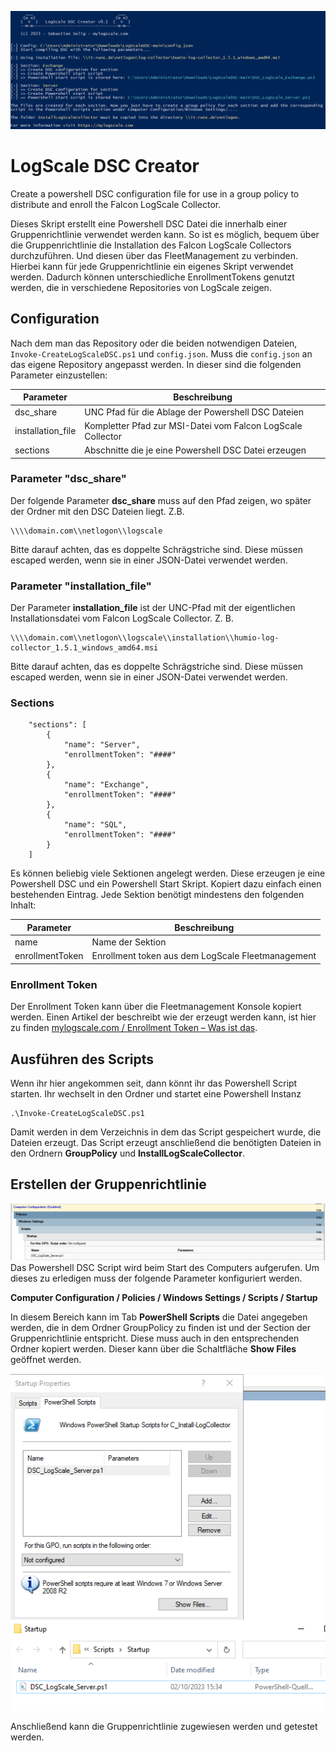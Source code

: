 ![screenshot](docs/Screenshot-Run.png)
# LogScale DSC Creator
Create a powershell DSC configuration file for use in a group policy to distribute and enroll the Falcon LogScale Collector.

Dieses Skript erstellt eine Powershell DSC Datei die innerhalb einer Gruppenrichtlinie verwendet werden kann. So ist es möglich, bequem über die Gruppenrichtlinie die Installation des Falcon LogScale Collectors durchzuführen. Und diesen über das FleetManagement zu verbinden. Hierbei kann für jede Gruppenrichtlinie ein eigenes Skript verwendet werden. Dadurch können unterschiedliche EnrollmentTokens genutzt werden, die in verschiedene Repositories von LogScale zeigen.

## Configuration
Nach dem man das Repository oder die beiden notwendigen Dateien, ``Invoke-CreateLogScaleDSC.ps1`` und ``config.json``. Muss die ``config.json`` an das eigene Repository angepasst werden. In dieser sind die folgenden Parameter einzustellen:

|Parameter|Beschreibung|
|-----|----|
|dsc_share|UNC Pfad für die Ablage der Powershell DSC Dateien|
|installation_file|Kompletter Pfad zur MSI-Datei vom Falcon LogScale Collector|
|sections|Abschnitte die je eine Powershell DSC Datei erzeugen|


### Parameter "dsc_share"

Der folgende Parameter **dsc_share** muss auf den Pfad zeigen, wo später der Ordner mit den DSC Dateien liegt. Z.B. 
```
\\\\domain.com\\netlogon\\logscale
```
Bitte darauf achten, das es doppelte Schrägstriche sind. Diese müssen escaped werden, wenn sie in einer JSON-Datei verwendet werden.

### Parameter "installation_file"

Der Parameter **installation_file** ist der UNC-Pfad mit der eigentlichen Installationsdatei vom Falcon LogScale Collector. Z. B.
```
\\\\domain.com\\netlogon\\logscale\\installation\\humio-log-collector_1.5.1_windows_amd64.msi
```
Bitte darauf achten, das es doppelte Schrägstriche sind. Diese müssen escaped werden, wenn sie in einer JSON-Datei verwendet werden.

### Sections

```
    "sections": [
        {
            "name": "Server",
            "enrollmentToken": "####"
        },      
        {
            "name": "Exchange",
            "enrollmentToken": "####"
        },      
        {
            "name": "SQL",
            "enrollmentToken": "####"
        }      
    ]
```

Es können beliebig viele Sektionen angelegt werden. Diese erzeugen je eine Powershell DSC und ein Powershell Start Skript. Kopiert dazu einfach einen bestehenden Eintrag. Jede Sektion benötigt mindestens den folgenden Inhalt:

|Parameter|Beschreibung|
|-----|----|
|name|Name der Sektion|
|enrollmentToken|Enrollment token aus dem LogScale Fleetmanagement|


### Enrollment Token

Der Enrollment Token kann über die Fleetmanagement Konsole kopiert werden. Einen Artikel der beschreibt wie der erzeugt werden kann, ist hier zu finden [mylogscale.com / Enrollment Token – Was ist das](https://mylogscale.com/enrollment-token-was-ist-das/).

## Ausführen des Scripts

Wenn ihr hier angekommen seit, dann könnt ihr das Powershell Script starten. Ihr wechselt in den Ordner und startet eine Powershell Instanz

```Batch
.\Invoke-CreateLogScaleDSC.ps1
```

Damit werden in dem Verzeichnis in dem das Script gespeichert wurde, die Dateien erzeugt. Das Script erzeugt anschließend die benötigten Dateien in den Ordnern **GroupPolicy** und **InstallLogScaleCollector**.

## Erstellen der Gruppenrichtlinie
![screenshot](docs/GroupPolicy-Overview.png)
Das Powershell DSC Script wird beim Start des Computers aufgerufen. Um dieses zu erledigen muss der folgende Parameter konfiguriert werden.

**Computer Configuration / Policies / Windows Settings / Scripts / Startup**

In diesem Bereich kann im Tab **PowerShell Scripts** die Datei angegeben werden, die in dem Ordner GroupPolicy zu finden ist und der Section der Gruppenrichtlinie entspricht. Diese muss auch in den entsprechenden Ordner kopiert werden. Dieser kann über die Schaltfläche **Show Files** geöffnet werden.

![screenshot](docs/GroupPolicy-Files.PNG)

Anschließend kann die Gruppenrichtlinie zugewiesen werden und getestet werden. 